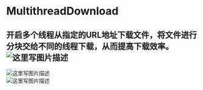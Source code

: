 # MultithreadDownload
开启多个线程从指定的URL地址下载文件，将文件进行分块交给不同的线程下载，从而提高下载效率。<br>
![这里写图片描述](http://img.blog.csdn.net/20170319152905169?watermark/2/text/aHR0cDovL2Jsb2cuY3Nkbi5uZXQvYWltZWltZWlUUw==/font/5a6L5L2T/fontsize/400/fill/I0JBQkFCMA==/dissolve/70/gravity/SouthEast)
----------
![这里写图片描述](http://img.blog.csdn.net/20170319153003310?watermark/2/text/aHR0cDovL2Jsb2cuY3Nkbi5uZXQvYWltZWltZWlUUw==/font/5a6L5L2T/fontsize/400/fill/I0JBQkFCMA==/dissolve/70/gravity/SouthEast)
<br>
![这里写图片描述](http://img.blog.csdn.net/20170319153045342?watermark/2/text/aHR0cDovL2Jsb2cuY3Nkbi5uZXQvYWltZWltZWlUUw==/font/5a6L5L2T/fontsize/400/fill/I0JBQkFCMA==/dissolve/70/gravity/SouthEast)
